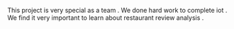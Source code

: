This project is very special as  a team . We done hard work to complete iot . We find it very important to learn about restaurant review analysis .
